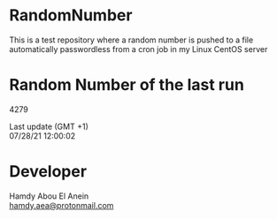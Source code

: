 # RandomNumber    
This is a test repository where a random number is pushed to a file automatically passwordless from a cron job in my Linux CentOS server    
# Random Number of the last run   
4279
      
Last update (GMT +1)    
07/28/21 12:00:02
# Developer    
Hamdy Abou El Anein   
hamdy.aea@protonmail.com

